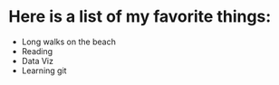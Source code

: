 # Here is a list of my favorite things:
- Long walks on the beach
- Reading
- Data Viz
- Learning git
